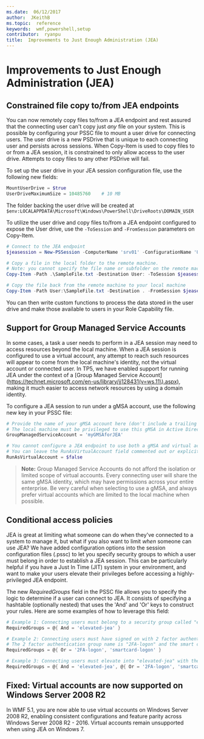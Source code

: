 ```yaml
---
ms.date:  06/12/2017
author:  JKeithB
ms.topic:  reference
keywords:  wmf,powershell,setup
contributor:  ryanpu
title:  Improvements to Just Enough Administration (JEA)
---
```


# Improvements to Just Enough Administration (JEA)

## Constrained file copy to/from JEA endpoints

You can now remotely copy files to/from a JEA endpoint and rest assured that the connecting user can't copy just *any* file on your system.
This is possible by configuring your PSSC file to mount a user drive for connecting users.
The user drive is a new PSDrive that is unique to each connecting user and persists across sessions.
When Copy-Item is used to copy files to or from a JEA session, it is constrained to only allow access to the user drive.
Attempts to copy files to any other PSDrive will fail.

To set up the user drive in your JEA session configuration file, use the following new fields:

```powershell
MountUserDrive = $true
UserDriveMaximumSize = 10485760    # 10 MB
```

The folder backing the user drive will be created at `$env:LOCALAPPDATA\Microsoft\Windows\PowerShell\DriveRoots\DOMAIN_USER`

To utilize the user drive and copy files to/from a JEA endpoint configured to expose the User drive, use the `-ToSession` and `-FromSession` parameters on Copy-Item.

```powershell
# Connect to the JEA endpoint
$jeasession = New-PSSession -ComputerName 'srv01' -ConfigurationName 'UserDemo'

# Copy a file in the local folder to the remote machine.
# Note: you cannot specify the file name or subfolder on the remote machine. You must exactly type "User:"
Copy-Item -Path .\SampleFile.txt -Destination User: -ToSession $jeasession

# Copy the file back from the remote machine to your local machine
Copy-Item -Path User:\SampleFile.txt -Destination . -FromSession $jeasession
```

You can then write custom functions to process the data stored in the user drive and make those available to users in your Role Capability file.

## Support for Group Managed Service Accounts

In some cases, a task a user needs to perform in a JEA session may need to access resources beyond the local machine.
When a JEA session is configured to use a virtual account, any attempt to reach such resources will appear to come from the local machine's identity, not the virtual account or connected user.
In TP5, we have enabled support for running JEA under the context of a [Group Managed Service Account](https://technet.microsoft.com/en-us/library/jj128431(v=ws.11\).aspx), making it much easier to access network resources by using a domain identity.

To configure a JEA session to run under a gMSA account, use the following new key in your PSSC file:

```powershell
# Provide the name of your gMSA account here (don't include a trailing $)
# The local machine must be privileged to use this gMSA in Active Directory
GroupManagedServiceAccount = 'myGMSAforJEA'

# You cannot configure a JEA endpoint to use both a gMSA and virtual account
# You can leave the RunAsVirtualAccount field commented out or explicitly set it to false
RunAsVirtualAccount = $false
```

> **Note:** Group Managed Service Accounts do not afford the isolation or limited scope of virtual accounts.
> Every connecting user will share the same gMSA identity, which may have permissions across your entire enterprise.
> Be very careful when selecting to use a gMSA, and always prefer virtual accounts which are limited to the local machine when possible.

## Conditional access policies

JEA is great at limiting what someone can do when they've connected to a system to manage it, but what if you also want to limit *when* someone can use JEA?
We have added configuration options into the session configuration files (.pssc) to let you specify security groups to which a user must belong in order to establish a JEA session.
This can be particularly helpful if you have a Just In Time (JIT) system in your environment, and want to make your users elevate their privileges before accessing a highly-privileged JEA endpoint.

The new *RequiredGroups* field in the PSSC file allows you to specify the logic to determine if a user can connect to JEA.
It consists of specifying a hashtable (optionally nested) that uses the 'And' and 'Or' keys to construct your rules.
Here are some examples of how to leverage this field:

```powershell
# Example 1: Connecting users must belong to a security group called "elevated-jea"
RequiredGroups = @{ And = 'elevated-jea' }

# Example 2: Connecting users must have signed on with 2 factor authentication or a smart card
# The 2 factor authentication group name is "2FA-logon" and the smart card group name is "smartcard-logon"
RequiredGroups = @{ Or = '2FA-logon', 'smartcard-logon' }

# Example 3: Connecting users must elevate into "elevated-jea" with their JIT system and have logged on with 2FA or a smart card
RequiredGroups = @{ And = 'elevated-jea', @{ Or = '2FA-logon', 'smartcard-logon' }}
```

## Fixed: Virtual accounts are now supported on Windows Server 2008 R2
In WMF 5.1, you are now able to use virtual accounts on Windows Server 2008 R2, enabling consistent configurations and feature parity across Windows Server 2008 R2 - 2016.
Virtual accounts remain unsupported when using JEA on Windows 7.